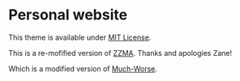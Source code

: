 # Personal website

This theme is available under [MIT License](https://opensource.org/licenses/MIT).

This is a re-mofified version of [ZZMA](https://github.com/zzma/website). Thanks and apologies Zane!

Which is a modified version of [Much-Worse](http://jekyllthemes.org/themes/much-worse).
